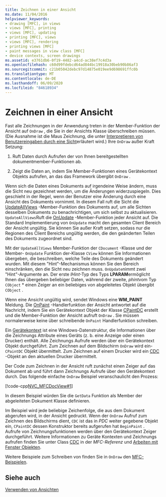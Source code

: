 ```yaml
---
title: Zeichnen in einer Ansicht
ms.date: 11/04/2016
helpviewer_keywords:
- drawing [MFC], in views
- views [MFC], printing
- views [MFC], updating
- printing [MFC], views
- views [MFC], rendering
- printing views [MFC]
- paint messages in view class [MFC]
- device contexts, screen drawings
ms.assetid: e3761db6-0f19-4482-a4cd-ac38ef7c4d3a
ms.openlocfilehash: c60d99fdebcd64ad844bc19918a30beb90b86af3
ms.sourcegitcommit: c21b05042debc97d14875e019ee9d698691ffc0b
ms.translationtype: MT
ms.contentlocale: de-DE
ms.lasthandoff: 06/09/2020
ms.locfileid: "84618934"
---
```

# <a name="drawing-in-a-view"></a>Zeichnen in einer Ansicht

Fast alle Zeichnungen in der Anwendung treten in der Member-Funktion der Ansicht auf `OnDraw` , die Sie in der Ansichts Klasse überschreiben müssen. (Die Ausnahme ist die Maus Zeichnung, die unter [Interpretieren von Benutzereingaben durch eine Sicht](interpreting-user-input-through-a-view.md)erläutert wird.) Ihre `OnDraw` außer Kraft Setzung:

1. Ruft Daten durch Aufrufen der von Ihnen bereitgestellten dokumentmember-Funktionen ab.

1. Zeigt die Daten an, indem Sie Member-Funktionen eines Gerätekontext Objekts aufrufen, an das das Framework übergibt `OnDraw` .

Wenn sich die Daten eines Dokuments auf irgendeine Weise ändern, muss die Sicht neu gezeichnet werden, um die Änderungen widerzuspiegeln. Dies geschieht in der Regel, wenn der Benutzer eine Änderung durch eine Ansicht des Dokuments vornimmt. In diesem Fall ruft die Sicht die [UpdateAllViews](reference/cdocument-class.md#updateallviews) -Member-Funktion des Dokuments auf, um alle Sichten desselben Dokuments zu benachrichtigen, um sich selbst zu aktualisieren. `UpdateAllViews`Ruft die [OnUpdate](reference/cview-class.md#onupdate) -Member-Funktion jeder Ansicht auf. Die Standard Implementierung von `OnUpdate` macht den gesamten Client Bereich der Ansicht ungültig. Sie können Sie außer Kraft setzen, sodass nur die Regionen des Client Bereichs ungültig werden, die den geänderten Teilen des Dokuments zugeordnet sind.

Mit der `UpdateAllViews` Member-Funktion der `CDocument` -Klasse und der Member- `OnUpdate` Funktion der-Klasse `CView` können Sie Informationen übergeben, die beschreiben, welche Teile des Dokuments geändert wurden. Mit diesem "Hint"-Mechanismus können Sie den Bereich einschränken, den die Sicht neu zeichnen muss. `OnUpdate`nimmt zwei "Hint"-Argumente an. Der erste *lHint*-Typ des Typs **LPARAM**ermöglicht Ihnen das übergeben beliebiger Daten, während der zweite, *phint*vom Typ `CObject` * einen Zeiger an ein beliebiges von abgeleitetes Objekt übergibt `CObject` .

Wenn eine Ansicht ungültig wird, sendet Windows eine **WM_PAINT** Meldung. Die [OnPaint](reference/cwnd-class.md#onpaint) -Handlerfunktion der Ansicht antwortet auf die Nachricht, indem Sie ein Gerätekontext Objekt der Klasse [CPaintDC](reference/cpaintdc-class.md) erstellt und die Member-Funktion der Ansicht aufruft `OnDraw` . Sie müssen normalerweise keine über schreibende `OnPaint` Handlerfunktion schreiben.

Ein [Gerätekontext](device-contexts.md) ist eine Windows-Datenstruktur, die Informationen über die Zeichnungs Attribute eines Geräts (z. b. eine Anzeige oder einen Drucker) enthält. Alle Zeichnungs Aufrufe werden über ein Gerätekontext Objekt durchgeführt. Zum Zeichnen auf dem Bildschirm `OnDraw` wird ein- `CPaintDC` Objekt übermittelt. Zum Zeichnen auf einem Drucker wird ein [CDC](reference/cdc-class.md) -Objekt an den aktuellen Drucker übermittelt.

Der Code zum Zeichnen in der Ansicht ruft zunächst einen Zeiger auf das Dokument ab und führt dann Zeichnungs Aufrufe über den Gerätekontext durch. Das folgende einfache `OnDraw` Beispiel veranschaulicht den Prozess:

[!code-cpp[NVC_MFCDocView#1](codesnippet/cpp/drawing-in-a-view_1.cpp)]

In diesem Beispiel würden Sie die `GetData` Funktion als Member der abgeleiteten Dokument Klasse definieren.

Im Beispiel wird jede beliebige Zeichenfolge, die aus dem Dokument abgerufen wird, in der Ansicht gedruckt. Wenn der `OnDraw` Aufruf zum Zeichnen des Bildschirms dient, `CDC` ist das in *PDC* weiter gegebene Objekt ein, `CPaintDC` dessen Konstruktor bereits aufgerufen hat `BeginPaint` . Aufrufe von Zeichnungsfunktionen werden über den Gerätekontext Zeiger durchgeführt. Weitere Informationen zu Geräte Kontexten und Zeichnungs aufrufen finden Sie unter Class [CDC](reference/cdc-class.md) in der *MFC-Referenz* und [Arbeiten mit Fenster Objekten](working-with-window-objects.md).

Weitere Beispiele zum Schreiben von finden Sie in `OnDraw` den [MFC-Beispielen](../overview/visual-cpp-samples.md#mfc-samples).

## <a name="see-also"></a>Siehe auch

[Verwenden von Ansichten](using-views.md)
